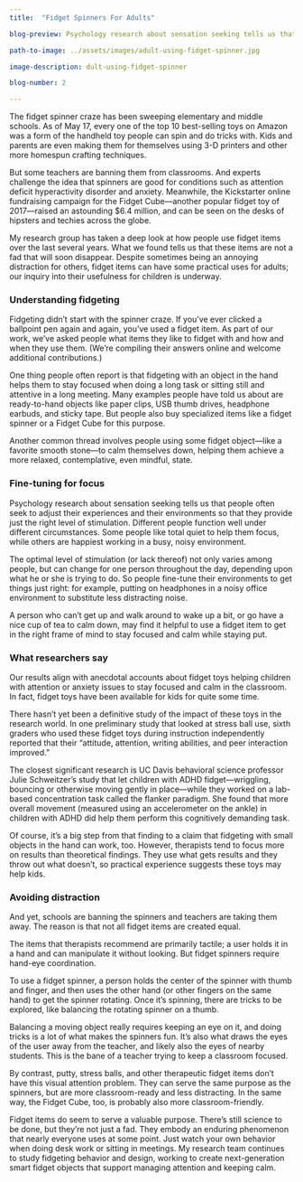 ```yaml
---
title:  "Fidget Spinners For Adults"

blog-preview: Psychology research about sensation seeking tells us that people often seek to adjust their experiences and their environments so that they provide just the right level of stimulation. Different people function......

path-to-image: ../assets/images/adult-using-fidget-spinner.jpg

image-description: dult-using-fidget-spinner

blog-number: 2

---
```


The fidget spinner craze has been sweeping elementary and middle schools. As of May 17, every one of the top 10 best-selling toys on Amazon was a form of the handheld toy people can spin and do tricks with. Kids and parents are even making them for themselves using 3-D printers and other more homespun crafting techniques.

But some teachers are banning them from classrooms. And experts challenge the idea that spinners are good for conditions such as attention deficit hyperactivity disorder and anxiety. Meanwhile, the Kickstarter online fundraising campaign for the Fidget Cube—another popular fidget toy of 2017—raised an astounding $6.4 million, and can be seen on the desks of hipsters and techies across the globe.

My research group has taken a deep look at how people use fidget items over the last several years. What we found tells us that these items are not a fad that will soon disappear. Despite sometimes being an annoying distraction for others, fidget items can have some practical uses for adults; our inquiry into their usefulness for children is underway.

### Understanding fidgeting

Fidgeting didn’t start with the spinner craze. If you’ve ever clicked a ballpoint pen again and again, you’ve used a fidget item. As part of our work, we’ve asked people what items they like to fidget with and how and when they use them. (We’re compiling their answers online and welcome additional contributions.)

One thing people often report is that fidgeting with an object in the hand helps them to stay focused when doing a long task or sitting still and attentive in a long meeting. Many examples people have told us about are ready-to-hand objects like paper clips, USB thumb drives, headphone earbuds, and sticky tape. But people also buy specialized items like a fidget spinner or a Fidget Cube for this purpose.

Another common thread involves people using some fidget object—like a favorite smooth stone—to calm themselves down, helping them achieve a more relaxed, contemplative, even mindful, state.

### Fine-tuning for focus

Psychology research about sensation seeking tells us that people often seek to adjust their experiences and their environments so that they provide just the right level of stimulation. Different people function well under different circumstances. Some people like total quiet to help them focus, while others are happiest working in a busy, noisy environment.

The optimal level of stimulation (or lack thereof) not only varies among people, but can change for one person throughout the day, depending upon what he or she is trying to do. So people fine-tune their environments to get things just right: for example, putting on headphones in a noisy office environment to substitute less distracting noise.

A person who can’t get up and walk around to wake up a bit, or go have a nice cup of tea to calm down, may find it helpful to use a fidget item to get in the right frame of mind to stay focused and calm while staying put.

### What researchers say

Our results align with anecdotal accounts about fidget toys helping children with attention or anxiety issues to stay focused and calm in the classroom. In fact, fidget toys have been available for kids for quite some time.

There hasn’t yet been a definitive study of the impact of these toys in the research world. In one preliminary study that looked at stress ball use, sixth graders who used these fidget toys during instruction independently reported that their “attitude, attention, writing abilities, and peer interaction improved.”

The closest significant research is UC Davis behavioral science professor Julie Schweitzer’s study that let children with ADHD fidget—wriggling, bouncing or otherwise moving gently in place—while they worked on a lab-based concentration task called the flanker paradigm. She found that more overall movement (measured using an accelerometer on the ankle) in children with ADHD did help them perform this cognitively demanding task.

Of course, it’s a big step from that finding to a claim that fidgeting with small objects in the hand can work, too. However, therapists tend to focus more on results than theoretical findings. They use what gets results and  they throw out what doesn’t, so practical experience suggests these toys may help kids.

### Avoiding distraction
And yet, schools are banning the spinners and teachers are taking them away. The reason is that not all fidget items are created equal.

The items that therapists recommend are primarily tactile; a user holds it in a hand and can manipulate it without looking. But fidget spinners require hand-eye coordination.

To use a fidget spinner, a person holds the center of the spinner with thumb and finger, and then uses the other hand (or other fingers on the same hand) to get the spinner rotating. Once it’s spinning, there are tricks to be explored, like balancing the rotating spinner on a thumb.

Balancing a moving object really requires keeping an eye on it, and doing tricks is a lot of what makes the spinners fun. It’s also what draws the eyes of the user away from the teacher, and likely also the eyes of nearby students. This is the bane of a teacher trying to keep a classroom focused.

By contrast, putty, stress balls, and other therapeutic fidget items don’t have this visual attention problem. They can serve the same purpose as the spinners, but are more classroom-ready and less distracting. In the same way, the Fidget Cube, too, is probably also more classroom-friendly.

Fidget items do seem to serve a valuable purpose. There’s still science to be done, but they’re not just a fad. They embody an enduring phenomenon that nearly everyone uses at some point. Just watch your own behavior when doing desk work or sitting in meetings. My research team continues to study fidgeting behavior and design, working to create next-generation smart fidget objects that support managing attention and keeping calm.